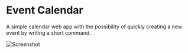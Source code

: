 # Event Calendar

A simple calendar web app with the possibility of quickly creating a new event by writing a short command.

![Screenshot](https://github.com/dominik74/eventcalendar/assets/60546513/6e537279-8a0d-498a-a0fd-6e1c1c25f558)
